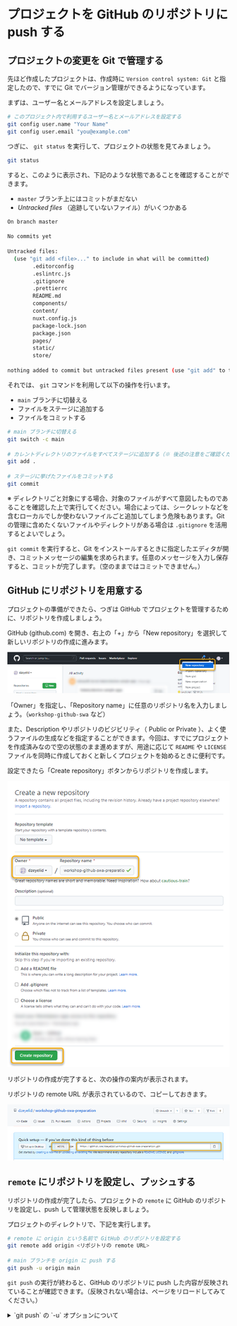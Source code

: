 # プロジェクトを GitHub のリポジトリに push する

## プロジェクトの変更を Git で管理する

先ほど作成したプロジェクトは、作成時に `Version control system: Git` と指定したので、すでに Git でバージョン管理ができるようになっています。

まずは、ユーザー名とメールアドレスを設定しましょう。

```sh
# このプロジェクト内で利用するユーザー名とメールアドレスを設定する
git config user.name "Your Name"
git config user.email "you@example.com"
```

つぎに、 `git status` を実行して、プロジェクトの状態を見てみましょう。

```sh
git status
```

すると、このように表示され、下記のような状態であることを確認することができます。

- `master` ブランチ上にはコミットがまだない
- _Untracked files_ （追跡していないファイル）がいくつかある

```sh
On branch master

No commits yet  

Untracked files:
  (use "git add <file>..." to include in what will be committed)
        .editorconfig
        .eslintrc.js
        .gitignore
        .prettierrc
        README.md
        components/
        content/
        nuxt.config.js
        package-lock.json
        package.json
        pages/
        static/
        store/

nothing added to commit but untracked files present (use "git add" to track)
```

それでは、 `git` コマンドを利用して以下の操作を行います。

- `main` ブランチに切替える
- ファイルをステージに追加する
- ファイルをコミットする

```sh
# main ブランチに切替える
git switch -c main

# カレントディレクトリのファイルをすべてステージに追加する（※ 後述の注意をご確認ください。）
git add .

# ステージに挙げたファイルをコミットする
git commit
```

※ ディレクトリごと対象にする場合、対象のファイルがすべて意図したものであることを確認した上で実行してください。場合によっては、シークレットなどを含むローカルでしか使わないファイルごと追加してしまう危険もあります。Gitの管理に含めたくないファイルやディレクトリがある場合は `.gitignore` を活用するとよいでしょう。

`git commit` を実行すると、Git をインストールするときに指定したエディタが開き、コミットメッセージの編集を求められます。任意のメッセージを入力し保存すると、コミットが完了します。（空のままではコミットできません。）

## GitHub にリポジトリを用意する

プロジェクトの準備ができたら、つぎは GitHub でプロジェクトを管理するために、リポジトリを作成しましょう。

GitHub (github.com) を開き、右上の「+」から「New repository」を選択して新しいリポジトリの作成に進みます。

![github.com で「New repository」を選択する](./images/github_create-new-repository_001.png)

「Owner」を指定し、「Repository name」に任意のリポジトリ名を入力しましょう。（`workshop-github-swa` など）

また、Description やリポジトリのビジビリティ（ Public or Private ）、よく使うファイルの生成などを指定することができます。今回は、すでにプロジェクトを作成済みなので空の状態のまま進めますが、用途に応じて `README` や `LICENSE` ファイルを同時に作成しておくと新しくプロジェクトを始めるときに便利です。

設定できたら「Create repository」ボタンからリポジトリを作成します。

![リポジトリの情報を入力し、「Create repository」ボタンから作成する](./images/github_create-new-repository_002.png)

リポジトリの作成が完了すると、次の操作の案内が表示されます。

リポジトリの remote URL が表示されているので、コピーしておきます。

![リポジトリの remote URL をコピーする](./images/github_copy-repository-url.png)

## `remote` にリポジトリを設定し、プッシュする

リポジトリの作成が完了したら、プロジェクトの `remote` に GitHub のリポジトリを設定し、push して管理状態を反映しましょう。

プロジェクトのディレクトリで、下記を実行します。

```sh
# remote に origin という名前で GitHub のリポジトリを設定する
git remote add origin <リポジトリの remote URL>

# main ブランチを origin に push する
git push -u origin main
```

`git push` の実行が終わると、GitHub のリポジトリに push した内容が反映されていることが確認できます。（反映されない場合は、ページをリロードしてみてください。）

<details>
<summary>`git push` の `-u` オプションについて</summary>
<br/>

`git push` の `-u` （`--set-upstream`）オプションは、push  するブランチを remote の同名ブランチと同期させるための設定です。

</details>